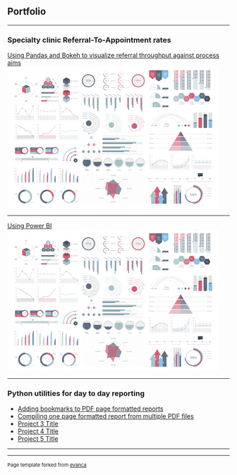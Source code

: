 ## Portfolio

---

### Specialty clinic Referral-To-Appointment rates 

[Using Pandas and Bokeh to visualize referral throughput against process aims](/sample_page)
<img src="images/dummy_thumbnail.jpg?raw=true"/>

---
[Using Power BI](/pdf/sample_presentation.pdf)
<img src="images/dummy_thumbnail.jpg?raw=true"/>

---

### Python utilities for day to day reporting

- [Adding bookmarks to PDF page formatted reports](http://example.com/)
- [Compiling one page formatted report from multiple PDF files](http://example.com/)
- [Project 3 Title](http://example.com/)
- [Project 4 Title](http://example.com/)
- [Project 5 Title](http://example.com/)

---




---
<p style="font-size:11px">Page template forked from <a href="https://github.com/evanca/quick-portfolio">evanca</a></p>
<!-- Remove above link if you don't want to attibute -->
